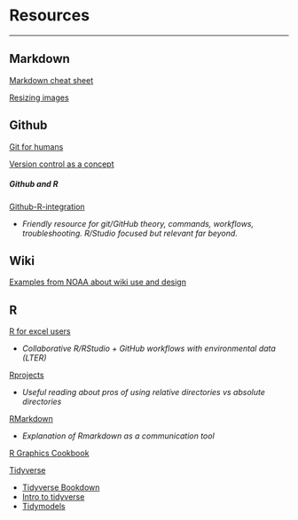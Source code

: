 # Resources
---
## Markdown 
[Markdown cheat sheet](https://www.markdownguide.org/cheat-sheet/)

[Resizing images](https://imagekit.io/blog/how-to-resize-image-in-html/)

## Github
[Git for humans](https://www.youtube.com/watch?v=eWxxfttcMts)

[Version control as a concept](https://peerj.com/preprints/3159/)

##### Github and R 
[Github-R-integration](https://happygitwithr.com/)
- *Friendly resource for git/GitHub theory, commands, workflows, troubleshooting. R/Studio focused but relevant far beyond.*


## Wiki 
[Examples from NOAA about wiki use and design](https://github.com/Openscapes/2021-noaa-nmfs/wiki)


## R
[R for excel users](https://rstudio-conf-2020.github.io/r-for-excel/)
- *Collaborative R/RStudio + GitHub workflows with environmental data (LTER)*

[Rprojects](https://r4ds.had.co.nz/workflow-projects.html)
- *Useful reading about pros of using relative directories vs absolute directories* 

[RMarkdown](https://r4ds.had.co.nz/r-markdown.html)
- *Explanation of Rmarkdown as a communication tool*

[R Graphics Cookbook](https://r-graphics.org/)

[Tidyverse](https://www.tidyverse.org/)
 - [Tidyverse Bookdown](https://bookdown.org/ansellbr/WEHI_tidyR_course_book/)
 - [Intro to tidyverse](https://rstudio-education.github.io/tidyverse-cookbook/how-to-use-this-book.html)
 - [Tidymodels](https://www.tidymodels.org/)
 
 
 
